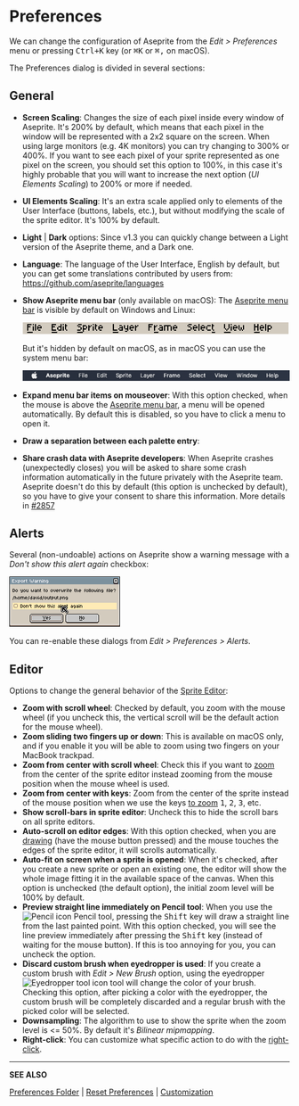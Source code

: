 # Preferences

We can change the configuration of Aseprite from the *Edit >
Preferences* menu or pressing <kbd>Ctrl+K</kbd> key (or <kbd>⌘K</kbd>
or <kbd>⌘,</kbd> on macOS).

The Preferences dialog is divided in several sections:

## General

* **Screen Scaling**: Changes the size of each pixel inside every
  window of Aseprite. It's 200% by default, which means that each
  pixel in the window will be represented with a 2x2 square on the
  screen. When using large monitors (e.g. 4K monitors) you can try
  changing to 300% or 400%. If you want to see each pixel of your
  sprite represented as one pixel on the screen, you should set this
  option to 100%, in this case it's highly probable that you will want
  to increase the next option (*UI Elements Scaling*) to 200% or more
  if needed.
* **UI Elements Scaling**: It's an extra scale applied only to elements
  of the User Interface (buttons, labels, etc.), but without modifying
  the scale of the sprite editor. It's 100% by default.
* **Light** | **Dark** options: Since v1.3 you can quickly change between
  a Light version of the Aseprite theme, and a Dark one.
* **Language**: The language of the User Interface, English by default,
  but you can get some translations contributed by users from:
  https://github.com/aseprite/languages
* **Show Aseprite menu bar** (only available on macOS): The [Aseprite
  menu bar](menu-bar.md) is visible by default on Windows and Linux:

    ![Aseprite Menu Bar](menu-bar/aseprite-menubar.png)

  But it's hidden by default on macOS, as in macOS you can use the
  system menu bar:

    ![macOS Menu Bar](menu-bar/macos-menubar.png)

* **Expand menu bar items on mouseover**: With this option checked,
  when the mouse is above the [Aseprite menu bar](menu-bar.md), a menu
  will be opened automatically. By default this is disabled, so you
  have to click a menu to open it.
* **Draw a separation between each palette entry**:
* **Share crash data with Aseprite developers**: When Aseprite crashes
  (unexpectedly closes) you will be asked to share some crash
  information automatically in the future privately with the Aseprite
  team. Aseprite doesn't do this by default (this option is unchecked
  by default), so you have to give your consent to share this
  information.  More details in
  [#2857](https://github.com/aseprite/aseprite/issues/2857)

## Alerts

Several (non-undoable) actions on Aseprite show a warning message with
a *Don't show this alert again* checkbox:

![Alert example](preferences/show-alert.png)

You can re-enable these dialogs from *Edit > Preferences > Alerts*.

## Editor

Options to change the general behavior of the [Sprite Editor](sprite-editor.md):

* **Zoom with scroll wheel**: Checked by default, you zoom with the
  mouse wheel (if you uncheck this, the vertical scroll will be the
  default action for the mouse wheel).
* **Zoom sliding two fingers up or down**: This is available on macOS
  only, and if you enable it you will be able to zoom using two
  fingers on your MacBook trackpad.
* **Zoom from center with scroll wheel**: Check this if you want to
  [zoom](zoom.md) from the center of the sprite editor instead zooming
  from the mouse position when the mouse wheel is used.
* **Zoom from center with keys**: Zoom from the center of the sprite
  instead of the mouse position when we use the keys
  [to zoom](zoom.md) <kbd>1</kbd>, <kbd>2</kbd>, <kbd>3</kbd>, etc.
* **Show scroll-bars in sprite editor**: Uncheck this to hide the
  scroll bars on all sprite editors.
* **Auto-scroll on editor edges**: With this option checked, when you
  are [drawing](drawing.md) (have the mouse button pressed) and the
  mouse touches the edges of the sprite editor, it will scrolls
  automatically.
* **Auto-fit on screen when a sprite is opened**: When it's checked,
  after you create a new sprite or open an existing one, the editor
  will show the whole image fitting it in the available space of the
  canvas. When this option is unchecked (the default option), the
  initial zoom level will be 100% by default.
* **Preview straight line immediately on Pencil tool**: When you use
  the ![Pencil icon](tools/pencil-tool.png) Pencil tool, pressing
  the <kbd>Shift</kbd> key will draw a straight line from the last painted
  point. With this option checked, you will see the line preview
  immediately after pressing the <kbd>Shift</kbd> key (instead of
  waiting for the mouse button). If this is too annoying for you, you
  can uncheck the option.
* **Discard custom brush when eyedropper is used**: If you create a
  custom brush with *Edit > New Brush* option, using the eyedropper
  ![Eyedropper tool icon](tools/eyedropper-tool.png) tool will change
  the color of your brush. Checking this option, after picking a color
  with the eyedropper, the custom brush will be completely discarded
  and a regular brush with the picked color will be selected.
* **Downsampling**: The algorithm to use to show the sprite when the
  zoom level is <= 50%. By default it's *Bilinear mipmapping*.
* **Right-click**: You can customize what specific action to do with
  the [right-click](right-click.md).

---

**SEE ALSO**

[Preferences Folder](preferences-folder.md) |
[Reset Preferences](reset-preferences.md) |
[Customization](customization.md)
